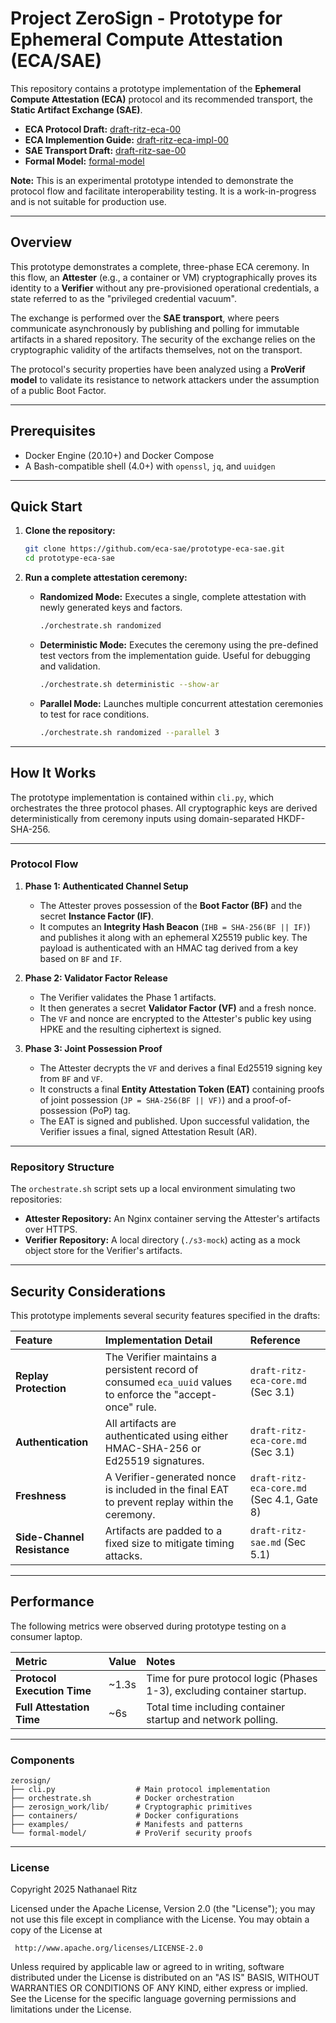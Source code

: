 # Project ZeroSign - Prototype for Ephemeral Compute Attestation (ECA/SAE)

This repository contains a prototype implementation of the **Ephemeral Compute Attestation (ECA)** protocol and its recommended transport, the **Static Artifact Exchange (SAE)**.

  * **ECA Protocol Draft:** [draft-ritz-eca-00](https://datatracker.ietf.org/doc/draft-ritz-eca-00/)
  * **ECA Implemention Guide:** [draft-ritz-eca-impl-00](https://datatracker.ietf.org/doc/draft-ritz-eca-00/)
  * **SAE Transport Draft:** [draft-ritz-sae-00](https://datatracker.ietf.org/doc/draft-ritz-sae-00)
  * **Formal Model:** [formal-model](https://github.com/eca-sae/internet-drafts-eca-sae/tree/pv0.3.0/formal-model)

**Note:** This is an experimental prototype intended to demonstrate the protocol flow and facilitate interoperability testing. It is a work-in-progress and is not suitable for production use.

-----

## Overview

This prototype demonstrates a complete, three-phase ECA ceremony. In this flow, an **Attester** (e.g., a container or VM) cryptographically proves its identity to a **Verifier** without any pre-provisioned operational credentials, a state referred to as the "privileged credential vacuum".

The exchange is performed over the **SAE transport**, where peers communicate asynchronously by publishing and polling for immutable artifacts in a shared repository. The security of the exchange relies on the cryptographic validity of the artifacts themselves, not on the transport.

The protocol's security properties have been analyzed using a **ProVerif model** to validate its resistance to network attackers under the assumption of a public Boot Factor.

-----

## Prerequisites

  * Docker Engine (20.10+) and Docker Compose
  * A Bash-compatible shell (4.0+) with `openssl`, `jq`, and `uuidgen`

-----

##  Quick Start

1.  **Clone the repository:**

    ```bash
    git clone https://github.com/eca-sae/prototype-eca-sae.git
    cd prototype-eca-sae
    ```

2.  **Run a complete attestation ceremony:**

      * **Randomized Mode:** Executes a single, complete attestation with newly generated keys and factors.
        ```bash
        ./orchestrate.sh randomized
        ```
      * **Deterministic Mode:** Executes the ceremony using the pre-defined test vectors from the implementation guide. Useful for debugging and validation.
        ```bash
        ./orchestrate.sh deterministic --show-ar
        ```
      * **Parallel Mode:** Launches multiple concurrent attestation ceremonies to test for race conditions.
        ```bash
        ./orchestrate.sh randomized --parallel 3
        ```
-----

## How It Works

The prototype implementation is contained within `cli.py`, which orchestrates the three protocol phases. All cryptographic keys are derived deterministically from ceremony inputs using domain-separated HKDF-SHA-256.

-----

###  Protocol Flow

1.  **Phase 1: Authenticated Channel Setup**

      * The Attester proves possession of the **Boot Factor (BF)** and the secret **Instance Factor (IF)**.
      * It computes an **Integrity Hash Beacon** (`IHB = SHA-256(BF || IF)`) and publishes it along with an ephemeral X25519 public key. The payload is authenticated with an HMAC tag derived from a key based on `BF` and `IF`.

2.  **Phase 2: Validator Factor Release**

      * The Verifier validates the Phase 1 artifacts.
      * It then generates a secret **Validator Factor (VF)** and a fresh nonce.
      * The `VF` and nonce are encrypted to the Attester's public key using HPKE and the resulting ciphertext is signed.

3.  **Phase 3: Joint Possession Proof**

      * The Attester decrypts the `VF` and derives a final Ed25519 signing key from `BF` and `VF`.
      * It constructs a final **Entity Attestation Token (EAT)** containing proofs of joint possession (`JP = SHA-256(BF || VF)`) and a proof-of-possession (PoP) tag.
      * The EAT is signed and published. Upon successful validation, the Verifier issues a final, signed Attestation Result (AR).

-----

### Repository Structure

The `orchestrate.sh` script sets up a local environment simulating two repositories:

  * **Attester Repository:** An Nginx container serving the Attester's artifacts over HTTPS.
  * **Verifier Repository:** A local directory (`./s3-mock`) acting as a mock object store for the Verifier's artifacts.

-----

## Security Considerations

This prototype implements several security features specified in the drafts:

| Feature | Implementation Detail | Reference |
| :--- | :--- | :--- |
| **Replay Protection** | The Verifier maintains a persistent record of consumed `eca_uuid` values to enforce the "accept-once" rule. | `draft-ritz-eca-core.md` (Sec 3.1) |
| **Authentication** | All artifacts are authenticated using either HMAC-SHA-256 or Ed25519 signatures. | `draft-ritz-eca-core.md` (Sec 3.1) |
| **Freshness** | A Verifier-generated nonce is included in the final EAT to prevent replay within the ceremony. | `draft-ritz-eca-core.md` (Sec 4.1, Gate 8) |
| **Side-Channel Resistance** | Artifacts are padded to a fixed size to mitigate timing attacks. | `draft-ritz-sae.md` (Sec 5.1) |

-----

## Performance

The following metrics were observed during prototype testing on a consumer laptop.

| Metric | Value | Notes |
| :--- | :--- | :--- |
| **Protocol Execution Time** | \~1.3s | Time for pure protocol logic (Phases 1-3), excluding container startup. |
| **Full Attestation Time** | \~6s | Total time including container startup and network polling. |

-----


### Components
```
zerosign/
├── cli.py                  # Main protocol implementation
├── orchestrate.sh          # Docker orchestration
├── zerosign_work/lib/      # Cryptographic primitives
├── containers/             # Docker configurations
├── examples/               # Manifests and patterns
└── formal-model/           # ProVerif security proofs
```

-----


###  License

Copyright 2025 Nathanael Ritz

Licensed under the Apache License, Version 2.0 (the "License");
you may not use this file except in compliance with the License.
You may obtain a copy of the License at

     http://www.apache.org/licenses/LICENSE-2.0

Unless required by applicable law or agreed to in writing, software
distributed under the License is distributed on an "AS IS" BASIS,
WITHOUT WARRANTIES OR CONDITIONS OF ANY KIND, either express or implied.
See the License for the specific language governing permissions and
limitations under the License.
